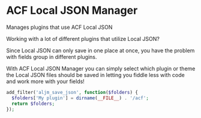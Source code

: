 # ACF Local JSON Manager
Manages plugins that use ACF Local JSON

Working with a lot of different plugins that utilize Local JSON?

Since Local JSON can only save in one place at once, you have the problem with fields group in different plugins.

With ACF Local JSON Manager you can simply select which plugin or theme the Local JSON files should be saved in letting you 
fiddle less with code and work more with your fields!

```php
add_filter('aljm_save_json', function($folders) {
  $folders['My plugin'] = dirname(__FILE__) . '/acf';
  return $folders;
});
```